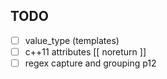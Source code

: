 ## TODO
- [ ] value_type (templates)
- [ ] c++11 attributes [[ noreturn ]]
- [ ] regex capture and grouping p12

